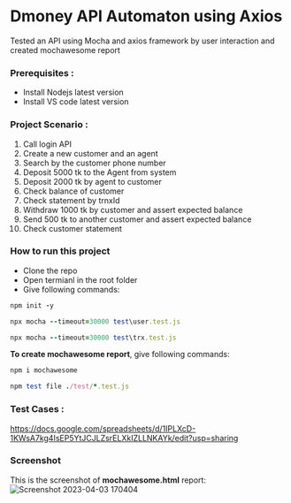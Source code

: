 # Dmoney API Automaton using Axios
Tested an API using Mocha and axios framework by user interaction and created mochawesome report

### Prerequisites :
- Install Nodejs latest version
- Install VS code latest version

### Project Scenario :
1. Call login API
2. Create  a new customer and an agent
3. Search by the customer phone number
4. Deposit 5000 tk to the Agent from system
5. Deposit 2000 tk by agent to customer 
6. Check balance of customer
7. Check statement by trnxId 
8. Withdraw 1000 tk by customer and assert expected balance
9. Send 500 tk to another customer and assert expected balance
10. Check customer statement

### How to run this project
- Clone the repo
- Open termianl in the root folder
- Give following commands:
```ruby
npm init -y
```

```ruby
npx mocha --timeout=30000 test\user.test.js
```

```ruby
npx mocha --timeout=30000 test\trx.test.js
```

**To create mochawesome report**, give following commands:
```ruby
npm i mochawesome
```
```ruby
npm test file ./test/*.test.js
```
### Test Cases :
https://docs.google.com/spreadsheets/d/1IPLXcD-1KWsA7kg4IsEP5YtJCJLZsrELXkIZLLNKAYk/edit?usp=sharing

### Screenshot
This is the screenshot of **mochawesome.html** report:
![Screenshot 2023-04-03 170404](https://user-images.githubusercontent.com/58912515/229494022-b24faaa8-ba50-43eb-ba10-901781d6b066.png)


